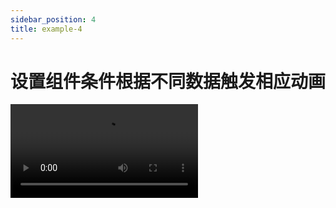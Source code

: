 ```yaml
---
sidebar_position: 4
title: example-4
---
```


# 设置组件条件根据不同数据触发相应动画

<video controls src="/img/docs/实例/example-3.mp4" />